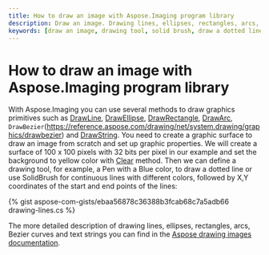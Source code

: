 ```yaml
---
title: How to draw an image with Aspose.Imaging program library
description: Draw an image. Drawing lines, ellipses, rectangles, arcs, Bezier curves and strings.
keywords: [draw an image, drawing tool, solid brush, draw a dotted line]
---
```


# How to draw an image with Aspose.Imaging program library

With Aspose.Imaging you can use several methods to draw graphics primitives such as [DrawLine](https://reference.aspose.com/drawing/net/system.drawing/graphics/drawline/), [DrawEllipse](https://reference.aspose.com/drawing/net/system.drawing/graphics/drawellipse), [DrawRectangle](https://reference.aspose.com/drawing/net/system.drawing/graphics/drawrectangle), [DrawArc](https://reference.aspose.com/drawing/net/system.drawing/graphics/drawarc), `DrawBezier`(https://reference.aspose.com/drawing/net/system.drawing/graphics/drawbezier) and [DrawString](https://reference.aspose.com/drawing/net/system.drawing/graphics/drawstring). You need to create a graphic surface to draw an image from scratch and set up graphic properties. We will create a surface of 100 x 100 pixels with 32 bits per pixel in our example and set the background to yellow color with [Clear](https://reference.aspose.com/drawing/net/system.drawing/graphics/clear/) method. Then we can define a drawing tool, for example, a Pen with a Blue color, to draw a dotted line or use SolidBrush for continuous lines with different colors, followed by X,Y coordinates of the start and end points of the lines:

{% gist aspose-com-gists/ebaa56878c36388b3fcab68c7a5adb66 drawing-lines.cs %}

The more detailed description of drawing lines, ellipses, rectangles, arcs, Bezier curves and text strings you can find in the [Aspose drawing images documentation](https://docs.aspose.com/imaging/net/drawing-images/).
